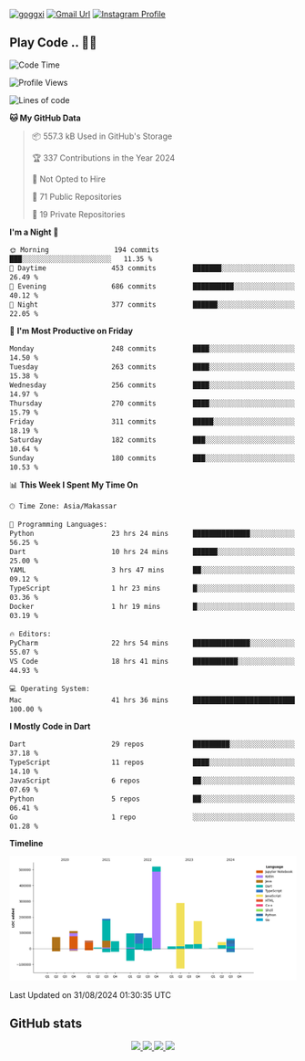 [![goggxi](https://img.shields.io/badge/Portofolio-Goggxi-orange)](https://goggxi.github.io)
[![Gmail Url](https://img.shields.io/twitter/url?label=Goggxi@gmail.com&logo=gmail&style=social&url=http%3A%2F%2Fmailto%3Acontact.Goggxi@gmail.com)](mailto:Goggxi@gmail.com) [![Instagram Profile](https://img.shields.io/twitter/url?label=moh_rifkan&logo=instagram&style=social&url=https://www.instagram.com/moh_rifkan/)](https://www.instagram.com/moh_rifkan/)

## Play Code .. 💬🚀

<!-- [![Moh Rifkan GitHub stats](https://github-readme-stats.vercel.app/api?username=goggxi&count_private=true&show_icons=true&theme=dracula&custom_title=Goggxi%20Statistic%20🚀)](https://github.com/goggxi/goggxi)

[![Top Langs](https://github-readme-stats.vercel.app/api/top-langs/?username=goggxi&langs_count=8&layout=compact&show_icons=true&theme=dracula)](https://github.com/goggxi/goggxi) -->

<!--START_SECTION:waka-->
![Code Time](http://img.shields.io/badge/Code%20Time-3%2C252%20hrs%2052%20mins-blue)

![Profile Views](http://img.shields.io/badge/Profile%20Views-3-blue)

![Lines of code](https://img.shields.io/badge/From%20Hello%20World%20I%27ve%20Written-1.9%20million%20lines%20of%20code-blue)

**🐱 My GitHub Data** 

> 📦 557.3 kB Used in GitHub's Storage 
 > 
> 🏆 337 Contributions in the Year 2024
 > 
> 🚫 Not Opted to Hire
 > 
> 📜 71 Public Repositories 
 > 
> 🔑 19 Private Repositories 
 > 
**I'm a Night 🦉** 

```text
🌞 Morning                194 commits         ███░░░░░░░░░░░░░░░░░░░░░░   11.35 % 
🌆 Daytime                453 commits         ███████░░░░░░░░░░░░░░░░░░   26.49 % 
🌃 Evening                686 commits         ██████████░░░░░░░░░░░░░░░   40.12 % 
🌙 Night                  377 commits         ██████░░░░░░░░░░░░░░░░░░░   22.05 % 
```
📅 **I'm Most Productive on Friday** 

```text
Monday                   248 commits         ████░░░░░░░░░░░░░░░░░░░░░   14.50 % 
Tuesday                  263 commits         ████░░░░░░░░░░░░░░░░░░░░░   15.38 % 
Wednesday                256 commits         ████░░░░░░░░░░░░░░░░░░░░░   14.97 % 
Thursday                 270 commits         ████░░░░░░░░░░░░░░░░░░░░░   15.79 % 
Friday                   311 commits         █████░░░░░░░░░░░░░░░░░░░░   18.19 % 
Saturday                 182 commits         ███░░░░░░░░░░░░░░░░░░░░░░   10.64 % 
Sunday                   180 commits         ███░░░░░░░░░░░░░░░░░░░░░░   10.53 % 
```


📊 **This Week I Spent My Time On** 

```text
🕑︎ Time Zone: Asia/Makassar

💬 Programming Languages: 
Python                   23 hrs 24 mins      ██████████████░░░░░░░░░░░   56.25 % 
Dart                     10 hrs 24 mins      ██████░░░░░░░░░░░░░░░░░░░   25.00 % 
YAML                     3 hrs 47 mins       ██░░░░░░░░░░░░░░░░░░░░░░░   09.12 % 
TypeScript               1 hr 23 mins        █░░░░░░░░░░░░░░░░░░░░░░░░   03.36 % 
Docker                   1 hr 19 mins        █░░░░░░░░░░░░░░░░░░░░░░░░   03.19 % 

🔥 Editors: 
PyCharm                  22 hrs 54 mins      ██████████████░░░░░░░░░░░   55.07 % 
VS Code                  18 hrs 41 mins      ███████████░░░░░░░░░░░░░░   44.93 % 

💻 Operating System: 
Mac                      41 hrs 36 mins      █████████████████████████   100.00 % 
```

**I Mostly Code in Dart** 

```text
Dart                     29 repos            █████████░░░░░░░░░░░░░░░░   37.18 % 
TypeScript               11 repos            ████░░░░░░░░░░░░░░░░░░░░░   14.10 % 
JavaScript               6 repos             ██░░░░░░░░░░░░░░░░░░░░░░░   07.69 % 
Python                   5 repos             ██░░░░░░░░░░░░░░░░░░░░░░░   06.41 % 
Go                       1 repo              ░░░░░░░░░░░░░░░░░░░░░░░░░   01.28 % 
```



**Timeline**

![Lines of Code chart](https://raw.githubusercontent.com/Goggxi/Goggxi/main/assets/bar_graph.png)


 Last Updated on 31/08/2024 01:30:35 UTC
<!--END_SECTION:waka-->

## GitHub stats

<p align="center">
  <a href="https://github.com/goggxi">
    <img src="http://github-profile-summary-cards.vercel.app/api/cards/profile-details?username=goggxi&theme=transparent" />
  </a>
  <a href="https://github.com/goggxi">
    <img src="https://github-readme-streak-stats.herokuapp.com/?user=goggxi&hide_border=true&card_width=338&theme=transparent" />
  </a>
  <a href="https://github.com/goggxi">
    <img src="http://github-profile-summary-cards.vercel.app/api/cards/stats?username=goggxi&theme=transparent" />
  </a>
  <a href="https://github.com/goggxi">
    <img src="https://github-readme-stats.vercel.app/api/top-langs/?username=goggxi&langs_count=10&exclude_repo=&hide=c,makefile,html,css,sass,nix,nunjucks,tsql,dockerfile,shell&card_width=699&hide_border=true&theme=transparent" />
  </a>
  <!-- <br/>
  <a href="https://github.com/goggxi">
    <img src="https://komarev.com/ghpvc/?username=goggxi&color=blue&style=flat" />
  </a> -->
</p>
